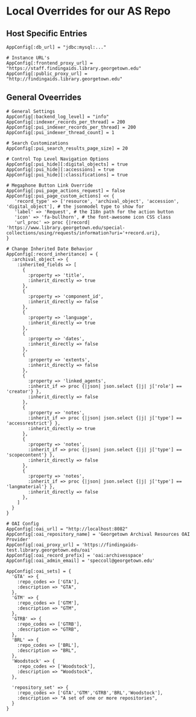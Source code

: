 # Local Overrides for our AS Repo

## Host Specific Entries

    AppConfig[:db_url] = "jdbc:mysql:..."
    
    # Instance URL's
    AppConfig[:frontend_proxy_url] = "https://staff.findingaids.library.georgetown.edu"
    AppConfig[:public_proxy_url] = "http://findingaids.library.georgetown.edu"
    
## General Oveerrides

    # General Settings
    AppConfig[:backend_log_level] = "info"
    AppConfig[:indexer_records_per_thread] = 200
    AppConfig[:pui_indexer_records_per_thread] = 200
    AppConfig[:pui_indexer_thread_count] = 1
    
    # Search Customizations
    AppConfig[:pui_search_results_page_size] = 20
    
    # Control Top Level Navigation Options
    AppConfig[:pui_hide][:digital_objects] = true
    AppConfig[:pui_hide][:accessions] = true
    AppConfig[:pui_hide][:classifications] = true
    
    # Megaphone Button Link Override
    AppConfig[:pui_page_actions_request] = false
    AppConfig[:pui_page_custom_actions] << {
       'record_type' => ['resource', 'archival_object', 'accession', 'digital_object'], # the jsonmodel type to show for
       'label' => 'Request', # the I18n path for the action button
       'icon' => 'fa-bullhorn', # the font-awesome icon CSS class
       'url_proc' => proc {|record| 'https://www.library.georgetown.edu/special-collections/using/requests/information?uri='+record.uri},
    }
    
    # Change Inherited Date Behavior
    AppConfig[:record_inheritance] = {
      :archival_object => {
        :inherited_fields => [
          {
            :property => 'title',
            :inherit_directly => true
          },
          {
            :property => 'component_id',
            :inherit_directly => false
          },
          {
            :property => 'language',
            :inherit_directly => true
          },
          {
            :property => 'dates',
            :inherit_directly => false
          },
          {
            :property => 'extents',
            :inherit_directly => false
          },
          {
            :property => 'linked_agents',
            :inherit_if => proc {|json| json.select {|j| j['role'] == 'creator'} },
            :inherit_directly => false
          },
          {
            :property => 'notes',
            :inherit_if => proc {|json| json.select {|j| j['type'] == 'accessrestrict'} },
            :inherit_directly => true
          },
          {
            :property => 'notes',
            :inherit_if => proc {|json| json.select {|j| j['type'] == 'scopecontent'} },
            :inherit_directly => false
          },
          {
            :property => 'notes',
            :inherit_if => proc {|json| json.select {|j| j['type'] == 'langmaterial'} },
            :inherit_directly => false
          },
        ]
      }
    }
    
    # OAI Config
    AppConfig[:oai_url] = "http://localhost:8082"
    AppConfig[:oai_repository_name] = 'Georgetown Archival Resources OAI Provider'
    AppConfig[:oai_proxy_url] = 'https://findingaids-test.library.georgetown.edu/oai'
    AppConfig[:oai_record_prefix] = 'oai:archivesspace'
    AppConfig[:oai_admin_email] = 'speccoll@georgetown.edu'
    
    AppConfig[:oai_sets] = {
      'GTA' => {
        :repo_codes => ['GTA'],
        :description => "GTA",
      },
      'GTM' => {
        :repo_codes => ['GTM'],
        :description => "GTM",
      },
      'GTRB' => {
        :repo_codes => ['GTRB'],
        :description => "GTRB",
      },
      'BRL' => {
        :repo_codes => ['BRL'],
        :description => "BRL",
      },
      'Woodstock' => {
        :repo_codes => ['Woodstock'],
        :description => "Woodstock",
      },
      
      'repository_set' => {
        :repo_codes => ['GTA','GTM','GTRB','BRL','Woodstock'],
        :description => "A set of one or more repositories",
      }
    }
    
    
    